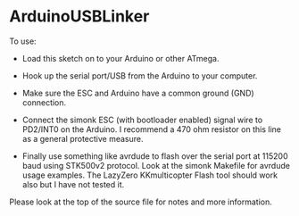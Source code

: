 ArduinoUSBLinker
================

To use:

 * Load this sketch on to your Arduino or other ATmega.

 * Hook up the serial port/USB from the Arduino to your computer.

 * Make sure the ESC and Arduino have a common ground (GND) connection.

 * Connect the simonk ESC (with bootloader enabled) signal wire to PD2/INT0
   on the Arduino. I recommend a 470 ohm resistor on this line as a general
   protective measure.

 * Finally use something like avrdude to flash over the serial port at 115200
   baud using STK500v2 protocol. Look at the simonk Makefile for avrdude usage
   examples. The LazyZero KKmulticopter Flash tool should work also but I have
   not tested it.


Please look at the top of the source file for notes and more information.

